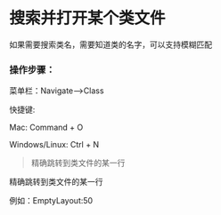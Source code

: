 # 搜索并打开某个类文件

如果需要搜索类名，需要知道类的名字，可以支持模糊匹配

### 操作步骤：

菜单栏：Navigate--&gt;Class

快捷键:

Mac: Command + O

Windows\/Linux: Ctrl + N

> 精确跳转到类文件的某一行

精确跳转到类文件的某一行

例如：EmptyLayout:50





